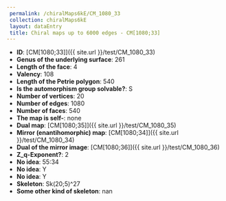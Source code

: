 ```yaml
--- 
 permalink: /chiralMaps6kE/CM_1080_33 
 collection: chiralMaps6kE
 layout: dataEntry
 title: Chiral maps up to 6000 edges - CM[1080;33]
---
```


- **ID**: [CM[1080;33]]({{ site.url }}/test/CM_1080_33)
- **Genus of the underlying surface**: 261
- **Length of the face**: 4
- **Valency**: 108
- **Length of the Petrie polygon**: 540
- **Is the automorphism group solvable?**: S
- **Number of vertices**: 20
- **Number of edges**: 1080
- **Number of faces**: 540
- **The map is self-**: none
- **Dual map**: [CM[1080;35]]({{ site.url }}/test/CM_1080_35)
- **Mirror (enantihomorphic) map**: [CM[1080;34]]({{ site.url }}/test/CM_1080_34)
- **Dual of the mirror image**: [CM[1080;36]]({{ site.url }}/test/CM_1080_36)
- **Z_q-Exponent?**: 2
- **No idea**:  55:34
- **No idea**: Y
- **No idea**: Y
- **Skeleton**: Sk(20;5)^27
- **Some other kind of skeleton**: nan
